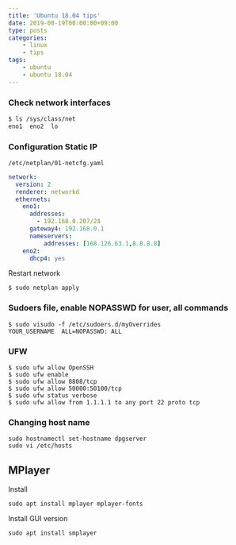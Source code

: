 ```yaml
---
title: 'Ubuntu 18.04 tips'
date: 2019-08-19T00:00:00+09:00
type: posts
categories:
    - linux
    - tips
tags:
    - ubuntu
    - ubuntu 18.04
---
```


### Check network interfaces

```sh
$ ls /sys/class/net
eno1  eno2  lo
```

### Configuration Static IP

`/etc/netplan/01-netcfg.yaml`

```yaml
network:
  version: 2
  renderer: networkd
  ethernets:
    eno1:
      addresses:
        - 192.168.0.207/24
      gateway4: 192.168.0.1
      nameservers:
          addresses: [168.126.63.1,8.8.8.8]
    eno2:
      dhcp4: yes
``` 

Restart network

    $ sudo netplan apply
    
### Sudoers file, enable NOPASSWD for user, all commands

    $ sudo visudo -f /etc/sudoers.d/myOverrides 
    YOUR_USERNAME  ALL=NOPASSWD: ALL


### UFW 

    $ sudo ufw allow OpenSSH
    $ sudo ufw enable
    $ sudo ufw allow 8808/tcp
    $ sudo ufw allow 50000:50100/tcp
    $ sudo ufw status verbose
    $ sudo ufw allow from 1.1.1.1 to any port 22 proto tcp


### Changing host name

    sudo hostnamectl set-hostname dpgserver
    sudo vi /etc/hosts    


## MPlayer

Install

	sudo apt install mplayer mplayer-fonts

Install GUI version

	sudo apt install smplayer
